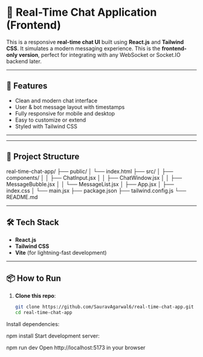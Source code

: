 # 💬 Real-Time Chat Application (Frontend)

This is a responsive **real-time chat UI** built using **React.js** and **Tailwind CSS**. It simulates a modern messaging experience. This is the **frontend-only version**, perfect for integrating with any WebSocket or Socket.IO backend later.

---

## 🚀 Features

- Clean and modern chat interface  
- User & bot message layout with timestamps  
- Fully responsive for mobile and desktop  
- Easy to customize or extend  
- Styled with Tailwind CSS  

---


---

## 📁 Project Structure

real-time-chat-app/
├── public/
│ └── index.html
├── src/
│ ├── components/
│ │ ├── ChatInput.jsx
│ │ ├── ChatWindow.jsx
│ │ ├── MessageBubble.jsx
│ │ └── MessageList.jsx
│ ├── App.jsx
│ ├── index.css
│ └── main.jsx
├── package.json
├── tailwind.config.js
└── README.md


---

## 🛠 Tech Stack

- **React.js**  
- **Tailwind CSS**  
- **Vite** (for lightning-fast development)  

---

## 📦 How to Run

1. **Clone this repo**:

   ```bash
   git clone https://github.com/SauravAgarwal6/real-time-chat-app.git
   cd real-time-chat-app

Install dependencies:

npm install
Start development server:

npm run dev
Open http://localhost:5173 in your browser